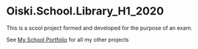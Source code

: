 # Oiski.School.Library_H1_2020
This is a scool project formed and developed for the purpose of an exam.

See [My School Portfolio](https://github.com/Mike-Mortensen-Portfolio) for all my other projects
